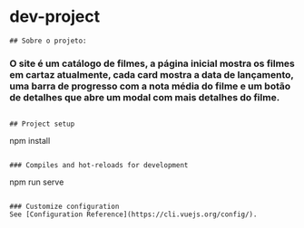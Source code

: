 # dev-project
```
## Sobre o projeto:
```
### O site é um catálogo de filmes, a página inicial mostra os filmes em cartaz atualmente, cada card mostra a data de lançamento, uma barra de progresso com a nota média do filme e um botão de detalhes que abre um modal com mais detalhes do filme.
```

## Project setup
```
npm install
```

### Compiles and hot-reloads for development
```
npm run serve
```

### Customize configuration
See [Configuration Reference](https://cli.vuejs.org/config/).
